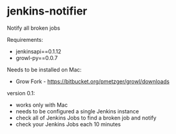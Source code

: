 jenkins-notifier
================

Notify all broken jobs

Requirements: 
 - jenkinsapi==0.1.12
 - growl-py==0.0.7

Needs to be installed on Mac:
 - Grow Fork - https://bitbucket.org/pmetzger/growl/downloads
	
	
version 0.1:
 - works only with Mac
 - needs to be configured a single Jenkins instance
 - check all of Jenkins Jobs to find a broken job and notify
 - check your Jenkins Jobs each 10 minutes
	
	